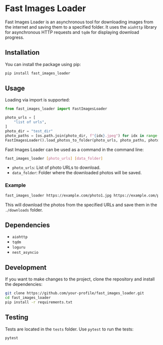 # Fast Images Loader

Fast Images Loader is an asynchronous tool for downloading images from the internet and saving them to a specified folder. It uses the `aiohttp` library for asynchronous HTTP requests and `tqdm` for displaying download progress.

## Installation

You can install the package using pip:

```bash
pip install fast_images_loader
```

## Usage

Loading via import is supported:

```python
from fast_images_loader import FastImagesLoader

photo_urls = [
    "list of urls",
]
photo_dir = "test_dir"
photo_paths = [os.path.join(photo_dir, f"{idx}.jpeg") for idx in range(len(photo_urls))]
FastImagesLoader().load_photos_to_folder(photo_urls, photo_paths, photo_dir)
```

Fast Images Loader can be used as a command in the command line:

```bash
fast_images_loader [photo_urls] [data_folder]
```

- `photo_urls`: List of photo URLs to download.
- `data_folder`: Folder where the downloaded photos will be saved.

### Example

```bash
fast_images_loader https://example.com/photo1.jpg https://example.com/photo2.jpg ./downloads
```

This will download the photos from the specified URLs and save them in the `./downloads` folder.

## Dependencies

- `aiohttp`
- `tqdm`
- `loguru`
- `nest_asyncio`

## Development

If you want to make changes to the project, clone the repository and install the dependencies:

```bash
git clone https://github.com/your-profile/fast_images_loader.git
cd fast_images_loader
pip install -r requirements.txt
```

## Testing

Tests are located in the `tests` folder. Use `pytest` to run the tests:

```bash
pytest
```

